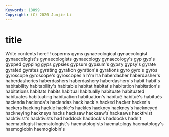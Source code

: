 ```yaml
---
Keywords: 18899
Copyright: (C) 2020 Junjie Li
---
```


# title

Write contents here!!!
osperms 
gyms 
gynaecological 
gynaecologist 
gynaecologist's
gynaecologists 
gynaecology 
gynaecology's 
gyp 
gyp's 
gypped 
gypping 
gyps 
gypsies 
gypsum
gypsum's 
gypsy 
gypsy's 
gyrate 
gyrated 
gyrates 
gyrating 
gyration 
gyration's 
gyrations
gyro 
gyro's 
gyros 
gyroscope 
gyroscope's 
gyroscopes 
h 
h'm 
ha 
haberdasher
haberdasher's 
haberdasheries 
haberdashers 
haberdashery 
haberdashery's 
habit 
habit's 
habitability 
habitability's 
habitable
habitat 
habitat's 
habitation 
habitation's 
habitations 
habitats 
habits 
habitual 
habitually 
habituate
habituated 
habituates 
habituating 
habituation 
habituation's 
habitué 
habitué's 
habitués 
hacienda 
hacienda's
haciendas 
hack 
hack's 
hacked 
hacker 
hacker's 
hackers 
hacking 
hackle 
hackle's
hackles 
hackney 
hackney's 
hackneyed 
hackneying 
hackneys 
hacks 
hacksaw 
hacksaw's 
hacksaws
hacktivist 
hacktivist's 
hacktivists 
had 
haddock 
haddock's 
haddocks 
hadn't 
haematologist 
haematologist's
haematologists 
haematology 
haematology's 
haemoglobin 
haemoglobin's 
